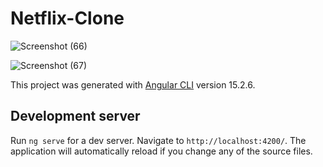 # Netflix-Clone

![Screenshot (66)](https://github.com/JasneetSingh1/Netflix-App/assets/100010929/19b22628-0bb2-4568-9dd5-ad0f9bf68e64)


![Screenshot (67)](https://github.com/JasneetSingh1/Netflix-App/assets/100010929/86da2650-1e23-4a69-b48a-f115d4d683a9)


This project was generated with [Angular CLI](https://github.com/angular/angular-cli) version 15.2.6.

## Development server

Run `ng serve` for a dev server. Navigate to `http://localhost:4200/`. The application will automatically reload if you change any of the source files.


